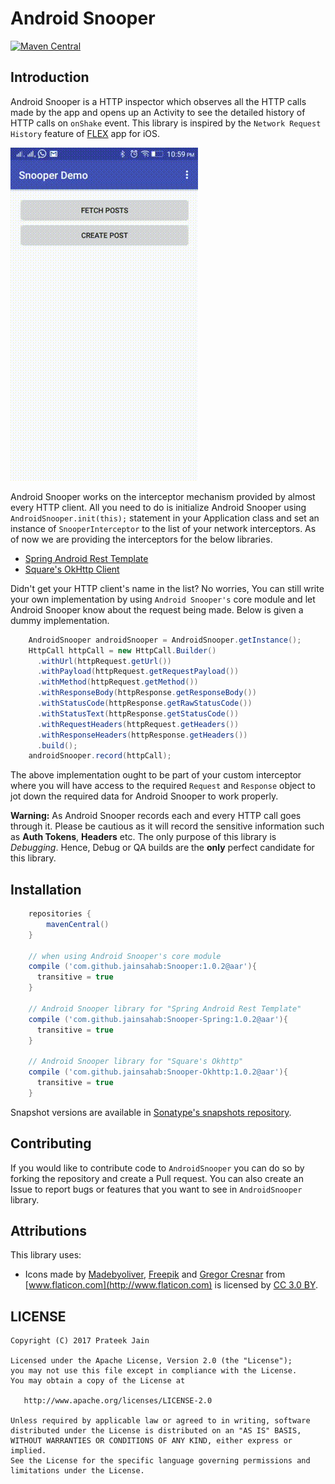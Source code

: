 # Android Snooper

[![Maven Central](https://img.shields.io/maven-central/v/com.github.jainsahab/Snooper.svg)](https://mvnrepository.com/artifact/com.github.jainsahab/Snooper)

## Introduction
Android Snooper is a HTTP inspector which observes all the HTTP calls made by the app and opens up an Activity to see the detailed history of HTTP calls on `onShake` event. This library is inspired by the `Network Request History` feature of [FLEX](https://github.com/Flipboard/FLEX) app for iOS.

![Snooper](assets/snooper_demo.gif)

Android Snooper works on the interceptor mechanism provided by almost every HTTP client. All you need to do is initialize Android Snooper using `AndroidSnooper.init(this);` statement in your Application class and set an instance of `SnooperInterceptor` to the list of your network interceptors.
As of now we are providing the interceptors for the below libraries.

* [Spring Android Rest Template](http://projects.spring.io/spring-android/)
* [Square's OkHttp Client](https://github.com/square/okhttp)

Didn't get your HTTP client's name in the list? No worries, You can still write your own implementation by using `Android Snooper's` core module and let Android Snooper know about the request being made. Below is given a dummy implementation.
```java
    AndroidSnooper androidSnooper = AndroidSnooper.getInstance();
    HttpCall httpCall = new HttpCall.Builder()
      .withUrl(httpRequest.getUrl())
      .withPayload(httpRequest.getRequestPayload())
      .withMethod(httpRequest.getMethod())
      .withResponseBody(httpResponse.getResponseBody())
      .withStatusCode(httpResponse.getRawStatusCode())
      .withStatusText(httpResponse.getStatusCode())
      .withRequestHeaders(httpRequest.getHeaders())
      .withResponseHeaders(httpResponse.getHeaders())
      .build();
    androidSnooper.record(httpCall);
```
The above implementation ought to be part of your custom interceptor where you will have access to the required `Request` and `Response` object to jot down the required data for Android Snooper to work properly.

**Warning:** As Android Snooper records each and every HTTP call goes through it. Please be cautious as it will record the sensitive information such as **Auth Tokens**, **Headers** etc. The only purpose of this library is *Debugging*. Hence, Debug or QA builds are the **only** perfect candidate for this library.

## Installation
```groovy
    repositories {
        mavenCentral()
    }

    // when using Android Snooper's core module
    compile ('com.github.jainsahab:Snooper:1.0.2@aar'){
      transitive = true
    }

    // Android Snooper library for "Spring Android Rest Template"
    compile ('com.github.jainsahab:Snooper-Spring:1.0.2@aar'){
      transitive = true
    }
    
    // Android Snooper library for "Square's Okhttp"
    compile ('com.github.jainsahab:Snooper-Okhttp:1.0.2@aar'){
      transitive = true
    }
```
Snapshot versions are available in [Sonatype's snapshots repository](https://oss.sonatype.org/content/repositories/snapshots).

## Contributing
If you would like to contribute code to `AndroidSnooper` you can do so by forking the repository and create a Pull request. You can also create an Issue to report bugs or features that you want to see in `AndroidSnooper` library.

## Attributions
This library uses:
* Icons made by [Madebyoliver](http://www.flaticon.com/authors/madebyoliver), [Freepik](http://www.freepik.com) and [Gregor Cresnar](http://www.flaticon.com/authors/gregor-cresnar) from [www.flaticon.com](http://www.flaticon.com) is licensed by <a href="http://creativecommons.org/licenses/by/3.0/" title="Creative Commons BY 3.0" target="_blank">CC 3.0 BY</a>.


LICENSE
-------

```LICENSE
Copyright (C) 2017 Prateek Jain

Licensed under the Apache License, Version 2.0 (the "License");
you may not use this file except in compliance with the License.
You may obtain a copy of the License at

   http://www.apache.org/licenses/LICENSE-2.0

Unless required by applicable law or agreed to in writing, software
distributed under the License is distributed on an "AS IS" BASIS,
WITHOUT WARRANTIES OR CONDITIONS OF ANY KIND, either express or implied.
See the License for the specific language governing permissions and
limitations under the License.
```